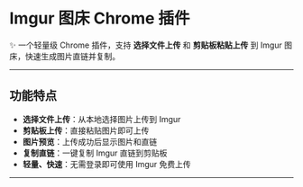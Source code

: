 # Imgur 图床 Chrome 插件

✨ 一个轻量级 Chrome 插件，支持 **选择文件上传** 和 **剪贴板粘贴上传** 到 Imgur 图床，快速生成图片直链并复制。

---

## 功能特点

- **选择文件上传**：从本地选择图片上传到 Imgur  
- **剪贴板上传**：直接粘贴图片即可上传  
- **图片预览**：上传成功后显示图片和直链  
- **复制直链**：一键复制 Imgur 直链到剪贴板  
- **轻量、快速**：无需登录即可使用 Imgur 免费上传  

---
